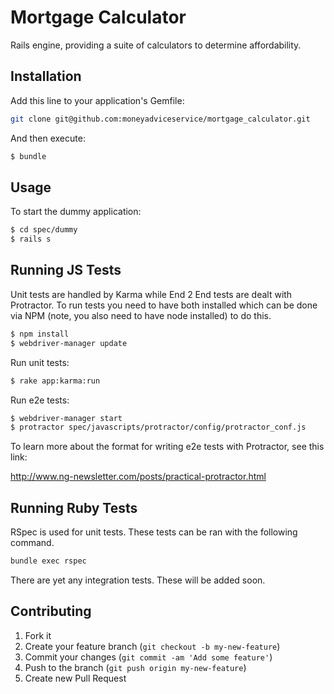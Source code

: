 Mortgage Calculator
===================

Rails engine, providing a suite of calculators to determine affordability.


## Installation

Add this line to your application's Gemfile:

```sh
git clone git@github.com:moneyadviceservice/mortgage_calculator.git
```

And then execute:

```sh
$ bundle
```

## Usage

To start the dummy application:

```sh
$ cd spec/dummy
$ rails s
```

## Running JS Tests

Unit tests are handled by Karma while End 2 End tests are dealt with Protractor. To run tests you
need to have both installed which can be done via NPM (note, you also need to have node installed)
to do this.

```sh
$ npm install
$ webdriver-manager update
```

Run unit tests:

```sh
$ rake app:karma:run
```

Run e2e tests:

```sh
$ webdriver-manager start
$ protractor spec/javascripts/protractor/config/protractor_conf.js
```

To learn more about the format for writing e2e tests with Protractor, see this link:

http://www.ng-newsletter.com/posts/practical-protractor.html

## Running Ruby Tests

RSpec is used for unit tests. These tests can be ran with the following command.

```sh
bundle exec rspec
```

There are yet any integration tests. These will be added soon.


## Contributing

1. Fork it
2. Create your feature branch (`git checkout -b my-new-feature`)
3. Commit your changes (`git commit -am 'Add some feature'`)
4. Push to the branch (`git push origin my-new-feature`)
5. Create new Pull Request
